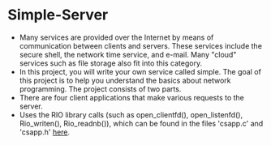 # Simple-Server

* Many services are provided over the Internet by means of communication between clients and servers. These services include the secure shell, the network time service, and e-mail. Many "cloud" services such as file storage also fit into this category.  
* In this project, you will write your own service called simple. The goal of this project is to help you understand the basics about network programming. The project consists of two parts.  
* There are four client applications that make various requests to the server.  
* Uses the RIO library calls (such as open_clientfd(), open_listenfd(), Rio_writen(), Rio_readnb()), which can be found in the files 'csapp.c' and 'csapp.h' [here](http://csapp.cs.cmu.edu/public/code.html).
